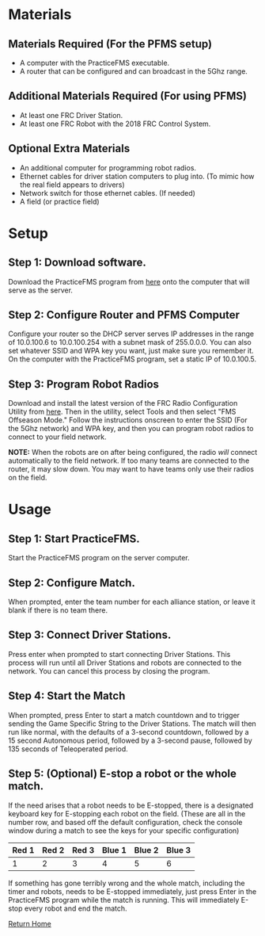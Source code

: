 # Materials

## Materials Required (For the PFMS setup)
* A computer with the PracticeFMS executable.
* A router that can be configured and can broadcast in the 5Ghz range.

## Additional Materials Required (For using PFMS)
* At least one FRC Driver Station.
* At least one FRC Robot with the 2018 FRC Control System.

## Optional Extra Materials
* An additional computer for programming robot radios.
* Ethernet cables for driver station computers to plug into. (To mimic how the real field appears to drivers)
* Network switch for those ethernet cables. (If needed)
* A field (or practice field)

# Setup

## Step 1: Download software.
Download the PracticeFMS program from [here](https://github.com/MoSadie/PracticeFMS/releases/latest) onto the computer that will serve as the server.

## Step 2: Configure Router and PFMS Computer
Configure your router so the DHCP server serves IP addresses in the range of 10.0.100.6 to 10.0.100.254 with a subnet mask of 255.0.0.0. You can also set whatever SSID and WPA key you want, just make sure you remember it.
On the computer with the PracticeFMS program, set a static IP of 10.0.100.5.

## Step 3: Program Robot Radios
Download and install the latest version of the FRC Radio Configuration Utility from [here](http://wpilib.screenstepslive.com/s/currentCS/m/getting_started/l/144986-programming-your-radio#download_the_software).
Then in the utility, select Tools and then select "FMS Offseason Mode."
Follow the instructions onscreen to enter the SSID (For the 5Ghz network) and WPA key, and then you can program robot radios to connect to your field network.

**NOTE:** When the robots are on after being configured, the radio _will_ connect automatically to the field network. If too many teams are connected to the router, it may slow down. You may want to have teams only use their radios on the field.

# Usage

## Step 1: Start PracticeFMS.
Start the PracticeFMS program on the server computer.

## Step 2: Configure Match.
When prompted, enter the team number for each alliance station, or leave it blank if there is no team there.

## Step 3: Connect Driver Stations.
Press enter when prompted to start connecting Driver Stations. This process will run until all Driver Stations and robots are connected to the network. You can cancel this process by closing the program.

## Step 4: Start the Match
When prompted, press Enter to start a match countdown and to trigger sending the Game Specific String to the Driver Stations. The match will then run like normal, with the defaults of a 3-second countdown, followed by a 15 second Autonomous period, followed by a 3-second pause, followed by 135 seconds of Teleoperated period.

## Step 5: (Optional) E-stop a robot or the whole match.
If the need arises that a robot needs to be E-stopped, there is a designated keyboard key for E-stopping each robot on the field. (These are all in the number row, and based off the default configuration, check the console window during a match to see the keys for your specific configuration)

| Red 1 | Red 2 | Red 3 | Blue 1 | Blue 2 | Blue 3 |
|---|---|---|---|---|---|
| 1 | 2 | 3 | 4 | 5 | 6 |

If something has gone terribly wrong and the whole match, including the timer and robots, needs to be E-stopped immediately, just press Enter in the PracticeFMS program while the match is running. This will immediately E-stop every robot and end the match.

[Return Home](index.md)